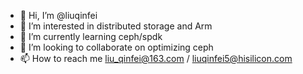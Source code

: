 - 👋 Hi, I’m @liuqinfei
- 👀 I’m interested in distributed storage and Arm
- 🌱 I’m currently learning ceph/spdk
- 💞️ I’m looking to collaborate on optimizing ceph
- 📫 How to reach me liu_qinfei@163.com / liuqinfei5@hisilicon.com

<!---
liuqinfei/liuqinfei is a ✨ special ✨ repository because its `README.md` (this file) appears on your GitHub profile.
You can click the Preview link to take a look at your changes.
--->

